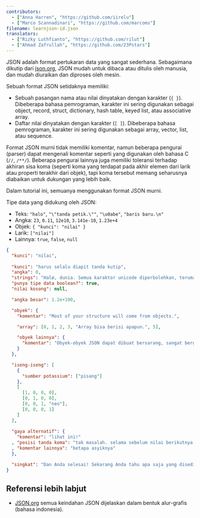 ```yaml
---
contributors:
  - ["Anna Harren", "https://github.com/iirelu"]
  - ["Marco Scannadinari", "https://github.com/marcoms"]
filename: learnjson-id.json
translators:
  - ["Rizky Luthfianto", "https://github.com/rilut"]
  - ["Ahmad Zafrullah", "https://github.com/23Pstars"]
---
```


JSON adalah format pertukaran data yang sangat sederhana. Sebagaimana dikutip dari [json.org](http://json.org), JSON mudah untuk dibaca atau ditulis oleh manusia, dan mudah diuraikan dan diproses oleh mesin.

Sebuah format JSON setidaknya memiliki:
* Sebuah pasangan nama atau nilai dinyatakan dengan karakter (`{ }`). Dibeberapa bahasa pemrograman, karakter ini sering digunakan sebagai object, record, struct, dictionary, hash table, keyed list, atau associative array.
* Daftar nilai dinyatakan dengan karakter (`[ ]`). Dibeberapa bahasa pemrograman, karakter ini sering digunakan sebagai array, vector, list, atau sequence.

Format JSON murni tidak memiliki komentar, namun beberapa pengurai (parser) dapat mengenali komentar seperti yang digunakan oleh bahasa C (`//`, `/**/`). Beberapa pengurai lainnya juga memiliki toleransi terhadap akhiran sisa koma (seperti koma yang terdapat pada akhir elemen dari larik atau properti terakhir dari objek), tapi koma tersebut memang seharusnya diabaikan untuk dukungan yang lebih baik.

Dalam tutorial ini, semuanya menggunakan format JSON murni.

Tipe data yang didukung oleh JSON:

* Teks: `"halo"`, `"\"tanda petik.\""`, `"\u0abe"`, `"baris baru.\n"`
* Angka: `23`, `0.11`, `12e10`, `3.141e-10`, `1.23e+4`
* Objek: `{ "kunci": "nilai" }`
* Larik: `["nilai"]`
* Lainnya: `true`, `false`, `null`

```json
{
  "kunci": "nilai",
  
  "kunci": "harus selalu diapit tanda kutip",
  "angka": 0,
  "strings": "Halø, dunia. Semua karaktor unicode diperbolehkan, terumasuk \"escaping\".",
  "punya tipe data boolean?": true,
  "nilai kosong": null,

  "angka besar": 1.2e+100,

  "obyek": {
    "komentar": "Most of your structure will come from objects.",

    "array": [0, 1, 2, 3, "Array bisa berisi apapun.", 5],

    "obyek lainnya": {
      "komentar": "Obyek-obyek JSON dapat dibuat bersarang, sangat berguna."
    }
  },

  "iseng-iseng": [
    {
      "sumber potassium": ["pisang"]
    },
    [
      [1, 0, 0, 0],
      [0, 1, 0, 0],
      [0, 0, 1, "neo"],
      [0, 0, 0, 1]
    ]
  ],
  
  "gaya alternatif": {
    "komentar": "lihat ini!"
  , "posisi tanda koma": "tak masalah. selama sebelum nilai berikutnya, valid-valid saja"
  , "komentar lainnya": "betapa asyiknya"
  },

  "singkat": "Dan Anda selesai! Sekarang Anda tahu apa saja yang disediakan oleh JSON."
}
```

## Referensi lebih labjut

* [JSON.org](http://json.org/json-id.html) semua keindahan JSON dijelaskan dalam bentuk alur-grafis (bahasa indonesia).
